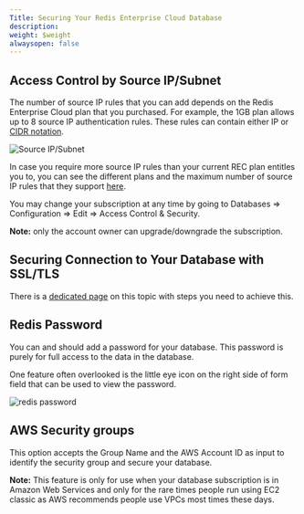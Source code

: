 ```yaml
---
Title: Securing Your Redis Enterprise Cloud Database
description: 
weight: $weight
alwaysopen: false
---
```

## Access Control by Source IP/Subnet

The number of source IP rules that you can add depends on the Redis
Enterprise Cloud plan that you purchased. For example, the 1GB plan
allows up to 8 source IP authentication rules. These rules can contain
either IP or [CIDR
notation](https://en.wikipedia.org/wiki/Classless_Inter-Domain_Routing#CIDR_notation).

![Source
IP/Subnet](/images/rc/source_ip_subnet-1.png?width=600&height=102)

In case you require more source IP rules than your current REC
plan entitles you to, you can see the different plans and the maximum
number of source IP rules that they support [here](/pricing).

You may change your subscription at any time by going to Databases =\>
Configuration =\> Edit =\> Access Control & Security.

**Note:** only the account owner can upgrade/downgrade the subscription.

## Securing Connection to Your Database with SSL/TLS

There is a [dedicated
page](/redis-cloud-documentation/configuration/securing-redis-cloud-connections/)
on this topic with steps you need to achieve this.

## Redis Password

You can and should add a password for your database. This password is
purely for full access to the data in the database.

One feature often overlooked is the little eye icon on the right side of
form field that can be used to view the password.

![redis
password](/images/rc/redis_password.png?width=600&height=42)

## AWS Security groups

This option accepts the Group Name and the AWS Account ID as input to
identify the security group and secure your database.

**Note:** This feature is only for use when your database subscription
is in Amazon Web Services and only for the rare times people run using
EC2 classic as AWS recommends people use VPCs most times these days.

